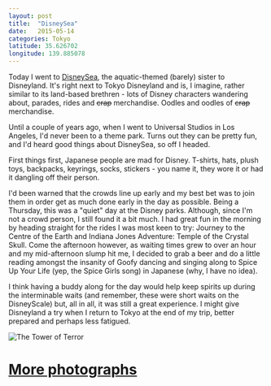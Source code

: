 ```yaml
---
layout: post
title:  "DisneySea"
date:   2015-05-14
categories: Tokyo
latitude: 35.626702
longitude: 139.885078
---
```


Today I went to [DisneySea](http://www.tokyodisneyresort.jp/en/tds/), the aquatic-themed (barely) sister to Disneyland. It's right next to Tokyo Disneyland and is, I imagine, rather similar to its land-based brethren - lots of Disney characters wandering about, parades, rides and <strike>crap</strike> merchandise. Oodles and oodles of <strike>crap</strike> merchandise.

Until a couple of years ago, when I went to Universal Studios in Los Angeles, I'd never been to a theme park. Turns out they can be pretty fun, and I'd heard good things about DisneySea, so off I headed.

First things first, Japanese people are mad for Disney. T-shirts, hats, plush toys, backpacks, keyrings, socks, stickers - you name it, they wore it or had it dangling off their person.

I'd been warned that the crowds line up early and my best bet was to join them in order get as much done early in the day as possible. Being a Thursday, this was a "quiet" day at the Disney parks. Although, since I'm not a crowd person, I still found it a bit much. I had great fun in the morning by heading straight for the rides I was most keen to try: Journey to the Centre of the Earth and Indiana Jones Adventure: Temple of the Crystal Skull. Come the afternoon however, as waiting times grew to over an hour and my mid-afternoon slump hit me, I decided to grab a beer and do a little reading amongst the insanity of Goofy dancing and singing along to Spice Up Your Life (yep, the Spice Girls song) in Japanese (why, I have no idea).

I think having a buddy along for the day would help keep spirits up during the interminable waits (and remember, these were short waits on the DisneyScale) but, all in all, it was still a great experience. I might give Disneyland a try when I return to Tokyo at the end of my trip, better prepared and perhaps less fatigued.

![The Tower of Terror](https://lh6.googleusercontent.com/-lf-mzKaUovo/VVRcMOjvF9I/AAAAAAAADwM/XhZClOPPLDI/w798-h1418-no/DSC_0040.JPG)

# [More photographs](https://goo.gl/photos/CFtJq37MdRUgA6VUA)
